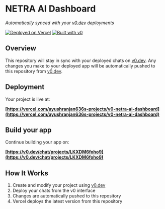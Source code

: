 # NETRA AI Dashboard

*Automatically synced with your [v0.dev](https://v0.dev) deployments*

[![Deployed on Vercel](https://img.shields.io/badge/Deployed%20on-Vercel-black?style=for-the-badge&logo=vercel)](https://vercel.com/ayushranjan636s-projects/v0-netra-ai-dashboard)
[![Built with v0](https://img.shields.io/badge/Built%20with-v0.dev-black?style=for-the-badge)](https://v0.dev/chat/projects/LKXDM6foho9)

## Overview

This repository will stay in sync with your deployed chats on [v0.dev](https://v0.dev).
Any changes you make to your deployed app will be automatically pushed to this repository from [v0.dev](https://v0.dev).

## Deployment

Your project is live at:

**[https://vercel.com/ayushranjan636s-projects/v0-netra-ai-dashboard](https://vercel.com/ayushranjan636s-projects/v0-netra-ai-dashboard)**

## Build your app

Continue building your app on:

**[https://v0.dev/chat/projects/LKXDM6foho9](https://v0.dev/chat/projects/LKXDM6foho9)**

## How It Works

1. Create and modify your project using [v0.dev](https://v0.dev)
2. Deploy your chats from the v0 interface
3. Changes are automatically pushed to this repository
4. Vercel deploys the latest version from this repository